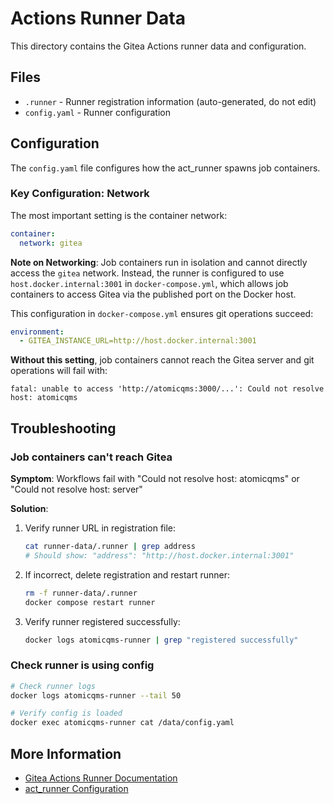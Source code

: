 # Actions Runner Data

This directory contains the Gitea Actions runner data and configuration.

## Files

- `.runner` - Runner registration information (auto-generated, do not edit)
- `config.yaml` - Runner configuration

## Configuration

The `config.yaml` file configures how the act_runner spawns job containers.

### Key Configuration: Network

The most important setting is the container network:

```yaml
container:
  network: gitea
```

**Note on Networking**: Job containers run in isolation and cannot directly access the `gitea` network.
Instead, the runner is configured to use `host.docker.internal:3001` in `docker-compose.yml`, which allows
job containers to access Gitea via the published port on the Docker host.

This configuration in `docker-compose.yml` ensures git operations succeed:
```yaml
environment:
  - GITEA_INSTANCE_URL=http://host.docker.internal:3001
```

**Without this setting**, job containers cannot reach the Gitea server and git operations will fail with:
```
fatal: unable to access 'http://atomicqms:3000/...': Could not resolve host: atomicqms
```

## Troubleshooting

### Job containers can't reach Gitea

**Symptom**: Workflows fail with "Could not resolve host: atomicqms" or "Could not resolve host: server"

**Solution**:
1. Verify runner URL in registration file:
   ```bash
   cat runner-data/.runner | grep address
   # Should show: "address": "http://host.docker.internal:3001"
   ```

2. If incorrect, delete registration and restart runner:
   ```bash
   rm -f runner-data/.runner
   docker compose restart runner
   ```

3. Verify runner registered successfully:
   ```bash
   docker logs atomicqms-runner | grep "registered successfully"
   ```

### Check runner is using config

```bash
# Check runner logs
docker logs atomicqms-runner --tail 50

# Verify config is loaded
docker exec atomicqms-runner cat /data/config.yaml
```

## More Information

- [Gitea Actions Runner Documentation](https://docs.gitea.com/usage/actions/quickstart)
- [act_runner Configuration](https://gitea.com/gitea/act_runner/src/branch/main/internal/pkg/config/config.example.yaml)

